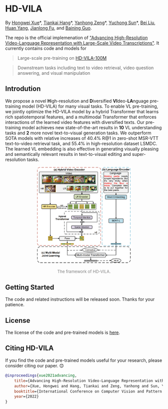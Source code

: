# HD-VILA

By [Hongwei Xue](https://hellwayxue.github.io/)\*, [Tiankai Hang](https://tiankaihang.github.io/)\*, [Yanhong Zeng](https://1900zyh.github.io/)\*, [Yuchong Sun](https://github.com/ycsun1972)\*, [Bei Liu](https://www.microsoft.com/en-us/research/people/libei/), [Huan Yang](https://www.microsoft.com/en-us/research/people/huayan/), [Jianlong Fu](https://www.microsoft.com/en-us/research/people/jianf/), and [Baining Guo](https://www.microsoft.com/en-us/research/people/bainguo/).


The repo is the official implemenation of ["Advancing High-Resolution Video-Language Representation with Large-Scale Video Transcriptions"](https://arxiv.org/abs/2111.10337).
It currently contains code and models for 

> Large-scale pre-training on [HD-VILA-100M](../hd-vila-100m/README.md)

> Downstream tasks including text to video retrieval, video question answering, and visual manipulation


## Introdution
We propose a novel **H**igh-resolution
and **D**iversified **VI**deo-**LA**nguage pre-training model (HD-VILA) for many visual tasks. 
To enable VL pre-training, we jointly
optimize the HD-VILA model by a hybrid Transformer
that learns rich spatiotemporal features, and a multimodal
Transformer that enforces interactions of the learned video
features with diversified texts. Our pre-training model
achieves new state-of-the-art results in **10** VL understanding tasks and **2** more novel text-to-visual generation tasks.
We outperform SOTA models with relative increases of 40.4% R@1 in zero-shot MSR-VTT text-to-video retrieval task, and 55.4% in high-resolution dataset LSMDC. The learned VL embedding is also effective in generating visually pleasing and semantically relevant results in text-to-visual editing and super-resolution tasks.

<p align="center">
<img src="figs/framework.png" alt="statistics" width="60%"/>
</p>
<p align="center">
<font size=2 color="gray">The framework of HD-VILA.</font>
</p>

## Getting Started

The code and related instructions will be released soon. Thanks for your patience.

<!-- 
### Prepare dataset

For pre-training, xxx.

For VQA, xxx.

For retrieval, xxx.

### Install

- Clone this repo
```bash
git clone xxx
cd xxx/xxx
```

- If you want to pre-train on your own dataset, please prepare the environment with `horovod`. It is a better choice to use the pre-built docker image. Or you can build from the [dockerfile](./Dockerfile).

```
command to get into the container ...
```

### Training from scratch

### Finetune the model for downstream tasks

### Evaluation -->


## License

The license of the code and pre-trained models is [here](../LICENSE).

## Citing HD-VILA

If you find the code and pre-trained models useful for your research, please consider citing our paper. :blush:

```bibtex
@inproceedings{xue2021advancing,
    title={Advancing High-Resolution Video-Language Representation with Large-Scale Video Transcriptions},
    author={Xue, Hongwei and Hang, Tiankai and Zeng, Yanhong and Sun, Yuchong and Liu, Bei and Yang, Huan and Fu, Jianlong and Guo, Baining},
    booktitle={International Conference on Computer Vision and Pattern Recognition (CVPR)},
    year={2022}
}
```
